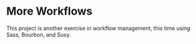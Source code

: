 # More Workflows
This project is another exercise in workflow management, this time using Sass, Bourbon, and Susy.
